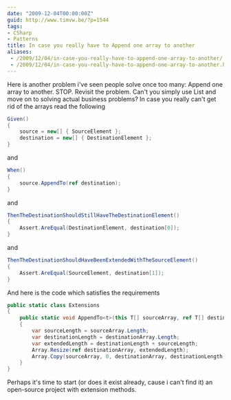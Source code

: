 ```yaml
---
date: "2009-12-04T00:00:00Z"
guid: http://www.timvw.be/?p=1544
tags:
- CSharp
- Patterns
title: In case you really have to Append one array to another
aliases:
 - /2009/12/04/in-case-you-really-have-to-append-one-array-to-another/
 - /2009/12/04/in-case-you-really-have-to-append-one-array-to-another.html
---
```

Here is another problem i've seen people solve once too many: Append one array to another. STOP. Revisit the problem. Can't you simply use List<T> and move on to solving actual business problems? In case you really can't get rid of the arrays read the following

```csharp
Given()
{
	source = new[] { SourceElement };
	destination = new[] { DestinationElement };
}
```

and

```csharp
When()
{
	source.AppendTo(ref destination);
}
```

and

```csharp
ThenTheDestinationShouldStillHaveTheDestinationElement()
{
	Assert.AreEqual(DestinationElement, destination[0]);
}
```

and

```csharp
ThenTheDestinationShouldHaveBeenExtendedWithTheSourceElement()
{
	Assert.AreEqual(SourceElement, destination[1]);
}
```

And here is the code which satisfies the requirements

```csharp
public static class Extensions
{
	public static void AppendTo<t>(this T[] sourceArray, ref T[] destinationArray)
	{
		var sourceLength = sourceArray.Length;
		var destinationLength = destinationArray.Length;
		var extendedLength = destinationLength + sourceLength;
		Array.Resize(ref destinationArray, extendedLength);
		Array.Copy(sourceArray, 0, destinationArray, destinationLength, sourceLength);
	}
}
```

Perhaps it's time to start (or does it exist already, cause i can't find it) an open-source project with extension methods.
